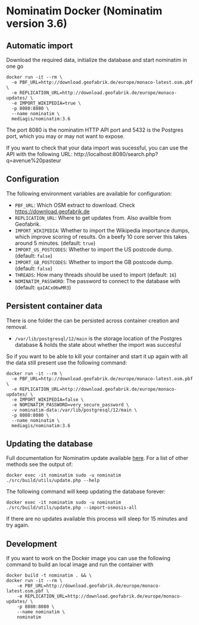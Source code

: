 # Nominatim Docker (Nominatim version 3.6)

## Automatic import

Download the required data, initialize the database and start nominatim in one go

```
docker run -it --rm \
  -e PBF_URL=http://download.geofabrik.de/europe/monaco-latest.osm.pbf \
  -e REPLICATION_URL=http://download.geofabrik.de/europe/monaco-updates/ \
  -e IMPORT_WIKIPEDIA=true \
  -p 8080:8080 \
  --name nominatim \
  mediagis/nominatim:3.6
```

The port 8080 is the nominatim HTTP API port and 5432 is the Postgres port, which you may or may not want to expose.

If you want to check that your data import was sucessful, you can use the API with the following URL: http://localhost:8080/search.php?q=avenue%20pasteur

## Configuration

The following environment variables are available for configuration:

  - `PBF_URL`: Which OSM extract to download. Check https://download.geofabrik.de
  - `REPLICATION_URL`: Where to get updates from. Also availble from Geofabrik.
  - `IMPORT_WIKIPEDIA`: Whether to import the Wikipedia importance dumps, which improve scoring of results. On a beefy 10 core server this takes around 5 minutes. (default: `true`)
  - `IMPORT_US_POSTCODES`: Whether to import the US postcode dump. (default: `false`)
  - `IMPORT_GB_POSTCODES`: Whether to import the GB postcode dump. (default: `false`)
  - `THREADS`: How many threads should be used to import (default: `16`)
  - `NOMINATIM_PASSWORD`: The password to connect to the database with (default: `qaIACxO6wMR3`)

## Persistent container data

There is one folder the can be persisted across container creation and removal.

- `/var/lib/postgresql/12/main` is the storage location of the Postgres database & holds the state about whether the import was succesful

So if you want to be able to kill your container and start it up again with all the data still present use the following command:

```
docker run -it --rm \
  -e PBF_URL=http://download.geofabrik.de/europe/monaco-latest.osm.pbf \
  -e REPLICATION_URL=http://download.geofabrik.de/europe/monaco-updates/ \
  -e IMPORT_WIKIPEDIA=false \
  -e NOMINATIM_PASSWORD=very_secure_password \
  -v nominatim-data:/var/lib/postgresql/12/main \
  -p 8080:8080 \
  --name nominatim \
  mediagis/nominatim:3.6
```

## Updating the database

Full documentation for Nominatim update available [here](https://nominatim.org/release-docs/3.6.0/admin/Update/). For a list of other methods see the output of:
```
docker exec -it nominatim sudo -u nominatim ./src/build/utils/update.php --help
```

The following command will keep updating the database forever:

```
docker exec -it nominatim sudo -u nominatim ./src/build/utils/update.php --import-osmosis-all
```

If there are no updates available this process will sleep for 15 minutes and try again.

## Development

If you want to work on the Docker image you can use the following command to build an local
image and run the container with

```
docker build -t nominatim . && \
docker run -it --rm \
    -e PBF_URL=http://download.geofabrik.de/europe/monaco-latest.osm.pbf \
    -e REPLICATION_URL=http://download.geofabrik.de/europe/monaco-updates/ \
    -p 8080:8080 \
    --name nominatim \
    nominatim
```
